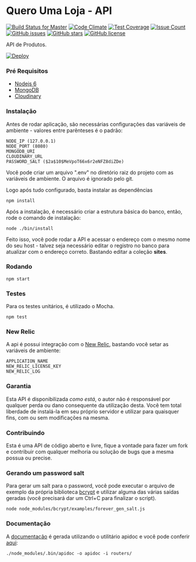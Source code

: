 # Quero Uma Loja - API

[![Build Status for Master](https://travis-ci.org/QueroUmaLoja/api-server.svg)](https://travis-ci.org/QueroUmaLoja/api-server)
[![Code Climate](https://codeclimate.com/github/QueroUmaLoja/api-server/badges/gpa.svg)](https://codeclimate.com/github/QueroUmaLoja/api-server)
[![Test Coverage](https://codeclimate.com/github/QueroUmaLoja/api-server/badges/coverage.svg)](https://codeclimate.com/github/QueroUmaLoja/api-server/coverage)
[![Issue Count](https://codeclimate.com/github/QueroUmaLoja/api-server/badges/issue_count.svg)](https://codeclimate.com/github/QueroUmaLoja/api-server)
[![GitHub issues](https://img.shields.io/github/issues/QueroUmaLoja/api-server.svg)](https://github.com/QueroUmaLoja/api-server/issues)
[![GitHub stars](https://img.shields.io/github/stars/QueroUmaLoja/api-server.svg)](https://github.com/QueroUmaLoja/api-server/stargazers)
[![GitHub license](https://img.shields.io/badge/license-AGPL-blue.svg)](https://raw.githubusercontent.com/QueroUmaLoja/api-server/master/LICENSE)

API de Produtos.

[![Deploy](https://www.herokucdn.com/deploy/button.svg)](https://heroku.com/deploy)

### Pré Requisitos

- [Nodejs 6](https://nodejs.org)
- [MongoDB](https://www.mongodb.com)
- [Cloudinary](https://cloudinary.com)

### Instalação

Antes de rodar aplicação, são necessárias configurações das variáveis de ambiente - valores entre parênteses é o padrão:

```
NODE_IP (127.0.0.1)
NODE_PORT (8080)
MONGODB_URI
CLOUDINARY_URL
PASSWORD_SALT ($2a$10$MeVpoT66x6r2eNFZ8diZDe)
```

Você pode criar um arquivo ".env" no diretório raiz do projeto com as variáveis de ambiente. O arquivo é ignorado pelo git.

Logo após tudo configurado, basta instalar as dependências

```
npm install
```

Após a instalação, é necessário criar a estrutura básica do banco, então, rode o comando de instalação:

```
node ./bin/install
```

Feito isso, você pode rodar a API e acessar o endereço com o mesmo nome do seu host - talvez seja necessário editar o registro no banco para 
atualizar com o endereço correto. Bastando editar a coleção **sites**.


### Rodando

```
npm start
```

### Testes

Para os testes unitários, é utilizado o Mocha.

```
npm test
```

### New Relic

A api é possui integração com o [New Relic](https://www.newrelic.com), bastando você setar as variáveis de ambiente:

```
APPLICATION_NAME
NEW_RELIC_LICENSE_KEY
NEW_RELIC_LOG
```

### Garantia

Esta API é disponibilizada *como está*, o autor não é responsável por qualquer perda ou dano consequente da utilização
desta. Você tem total liberdade de instalá-la em seu próprio servidor e utilizar para quaisquer fins, com ou sem
modificações na mesma.

### Contribuindo

Esta é uma API de código aberto e livre, fique a vontade para fazer um fork e contribuir com qualquer melhoria ou solução
de bugs que a mesma possua ou precise.

### Gerando um password salt

Para gerar um salt para o password, você pode executar o arquivo de exemplo da própria biblioteca [bcrypt](https://github.com/ncb000gt/node.bcrypt.js) e 
utilizar alguma das várias saídas geradas (você precisará dar um Ctrl+C para finalizar o script). 

```
node node_modules/bcrypt/examples/forever_gen_salt.js
```

### Documentação

A [documentação](http://queroumaloja.github.io/api-server/) é gerada utilizando o utilitário apidoc e você pode conferir [aqui](http://queroumaloja.github.io/api-server/):

```
./node_modules/.bin/apidoc -o apidoc -i routers/
```


